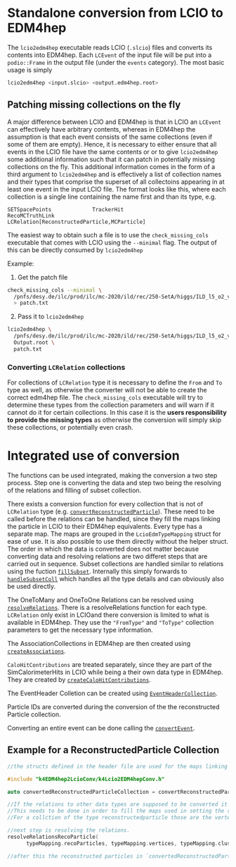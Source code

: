 # Standalone conversion from LCIO to EDM4hep
The `lcio2edm4hep` executable reads LCIO (`.slcio`) files and converts its
contents into EDM4hep. Each `LCEvent` of the input file will be put into a
`podio::Frame` in the output file (under the `events` category). The most basic
usage is simply

```bash
lcio2edm4hep <input.slcio> <output.edm4hep.root>
```

## Patching missing collections on the fly
A major difference between LCIO and EDM4hep is that in LCIO an `LCEvent` can
effectively have arbitrary contents, whereas in EDM4hep the assumption is that
each event consists of the same collections (even if some of them are empty).
Hence, it is necessary to either ensure that all events in the LCIO file have
the same contents or or to give `lcio2edm4hep` some additional information such
that it can patch in potentially missing collections on the fly. This additional
information comes in the form of a third argument to `lcio2edm4hep` and is
effectively a list of collection names and their types that comprise the
superset of all collectoins appearing in at least one event in the input LCIO
file. The format looks like this, where each collection is a single line
containing the name first and than its type, e.g.

```
SETSpacePoints             TrackerHit
RecoMCTruthLink            LCRelation[ReconstructedParticle,MCParticle]
```

The easiest way to obtain such a file is to use the `check_missing_cols`
executable that comes with LCIO using the `--minimal` flag. The output of this
can be directly consumed by `lcio2edm4hep`

Example:
1. Get the patch file
```bash
check_missing_cols --minimal \
  /pnfs/desy.de/ilc/prod/ilc/mc-2020/ild/rec/250-SetA/higgs/ILD_l5_o2_v02/v02-02-01/00015671/000/rv02-02-01.sv02-02-01.mILD_l5_o2_v02.E250-SetA.I402005.Pe3e3h.eL.pR.n000_002.d_rec_00015671_493.slcio \
  > patch.txt
```
2. Pass it to `lcio2edm4hep`
```bash
lcio2edm4hep \
  /pnfs/desy.de/ilc/prod/ilc/mc-2020/ild/rec/250-SetA/higgs/ILD_l5_o2_v02/v02-02-01/00015671/000/rv02-02-01.sv02-02-01.mILD_l5_o2_v02.E250-SetA.I402005.Pe3e3h.eL.pR.n000_002.d_rec_00015671_493.slcio \
  Output.root \
  patch.txt
```

### Converting `LCRelation` collections
For collections of `LCRelation` type it is necessary to define the `From` and
`To` type as well, as otherwise the converter will not be able to create the
correct edm4hep file. The `check_missing_cols` executable will try to determine
these types from the collection parameters and will warn if it cannot do it for
certain collections. In this case it is the **users responsibility to provide
the missing types** as otherwise the conversion will simply skip these
collections, or potentially even crash.


# Integrated use of conversion
The functions can be used integrated, making the conversion a two step process. Step one is converting the data and step two being the resolving of the relations and filling of subset collection.

There exists a conversion function for every collection that is not of `LCRelation` type (e.g. [`convertReconstructedParticle`](../k4EDM4hep2LcioConv/include/k4EDM4hep2LcioConv/k4Lcio2EDM4hepConv.h)). These need to be called before the relations can be handled, since they fill the maps linking the particle in LCIO to their EDM4hep equivalents. Every type has a separate map. The maps are grouped in the `LcioEdmTypeMapping` struct for ease of use. It is also possible to use them directly without the helper struct.
The order in which the data is converted does not matter because converting data and resolving relations are two differet steps that are carried out in sequence. 
Subset collections are  handled similar to relations using the fuction [`fillSubset`](../k4EDM4hep2LcioConv/include/k4EDM4hep2LcioConv/k4Lcio2EDM4hepConv.h). Internally this simply forwards to [`handleSubsetColl`](../k4EDM4hep2LcioConv/include/k4EDM4hep2LcioConv/k4Lcio2EDM4hepConv.h) which handles all the type details and can obviously also be used directly.

The OneToMany and OneToOne Relations can be resolved using [`resolveRelations`](../k4EDM4hep2LcioConv/include/k4EDM4hep2LcioConv/k4Lcio2EDM4hepConv.h).  There is a resolveRelations function for each type. `LCRelation` only exist in LCIOand there conversion is limited to what is available in EDM4hep. They use the `"FromType"` and `"ToType"` collection parameters to get the necessary type information. 

The AssociationCollections in EDM4hep are then created using [`createAssociations`](../k4EDM4hep2LcioConv/include/k4EDM4hep2LcioConv/k4Lcio2EDM4hepConv.h). 

`CaloHitContributions` are treated separately, since they are part of the SimCalorimeterHits in LCIO while being a their own data type in EDM4hep. They are created by [`createCaloHitContributions`](../k4EDM4hep2LcioConv/include/k4EDM4hep2LcioConv/k4Lcio2EDM4hepConv.h).

The EventHeader Colletion can be created using [`EventHeaderCollection`](../k4EDM4hep2LcioConv/include/k4EDM4hep2LcioConv/k4Lcio2EDM4hepConv.h).

Particle IDs are converted during the conversion of the the reconstructed Particle collection.


Converting an entire event can be done calling the [`convertEvent`](../k4EDM4hep2LcioConv/include/k4EDM4hep2LcioConv/k4Lcio2EDM4hepConv.h).

## Example for a ReconstructedParticle Collection
```cpp
//the structs defined in the header file are used for the maps linking Lcio particles to there EDM counterparts.

#include "k4EDM4hep2LcioConv/k4Lcio2EDM4hepConv.h"  

auto convertedReconstructedParticleCollection = convertReconstructedParticle(name, LCCollection, typeMapping.recoParticles, typeMapping.particleIDs)

//If the relations to other data types are supposed to be converted it is necessary that these are converted aswell by calling their convert function.
//This needs to be done in order to fill the maps used in setting the relations.
//For a collction of the type reconstructedparticle those are the vertex, cluster and track collections containing the data related to the reconstructed particles. 

//next step is resolving the relations.
resolveRelationsRecoParticle(
      typeMapping.recoParticles, typeMapping.vertices, typeMapping.clusters, typeMapping.tracks);

//after this the reconstructed particles in `convertedReconstructedParticleCollection` that was created earlier got their vertecies, clusters and tracks attached.
```